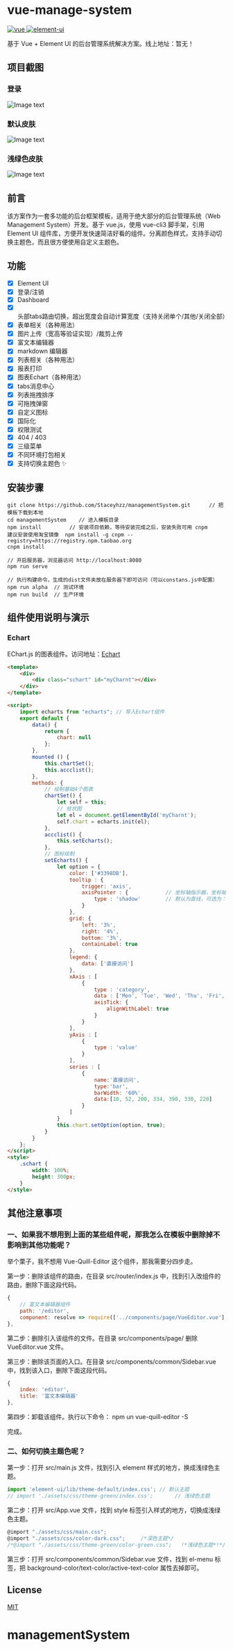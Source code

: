 # vue-manage-system

<a href="https://github.com/vuejs/vue">
    <img src="https://img.shields.io/badge/vue-2.6.10-brightgreen.svg" alt="vue">
  </a>
  <a href="https://github.com/ElemeFE/element">
    <img src="https://img.shields.io/badge/element--ui-2.8.2-brightgreen.svg" alt="element-ui">
  </a>

基于 Vue + Element UI 的后台管理系统解决方案。线上地址：暂无！
<!-- 基于 Vue + Element UI 的后台管理系统解决方案。[线上地址](https://lin-xin.gitee.io/example/work/) -->


## 项目截图

### 登录

![Image text](https://github.com/Ebenezerting/managementSystem-master/tree/master/screenshots/wms3.png)

### 默认皮肤

![Image text](https://github.com/Ebenezerting/managementSystem-master/tree/master/screenshots/wms1.png)

### 浅绿色皮肤

![Image text](https://github.com/Ebenezerting/managementSystem-master/tree/master/screenshots/wms2.png)


## 前言

该方案作为一套多功能的后台框架模板，适用于绝大部分的后台管理系统（Web Management System）开发。基于 vue.js，使用 vue-cli3 脚手架，引用 Element UI 组件库，方便开发快速简洁好看的组件。分离颜色样式，支持手动切换主题色，而且很方便使用自定义主题色。

## 功能

-   [x] Element UI
-   [x] 登录/注销
-   [x] Dashboard
-   [x] 头部tabs路由切换，超出宽度会自动计算宽度（支持关闭单个/其他/关闭全部）
-   [x] 表单相关（各种用法）
-   [x] 图片上传（宽高等验证实现）/裁剪上传
-   [x] 富文本编辑器
-   [x] markdown 编辑器
-   [x] 列表相关（各种用法）
-   [x] 报表打印
-   [x] 图表Echart（各种用法）
-   [x] tabs消息中心
-   [x] 列表拖拽排序
-   [x] 可拖拽弹窗
-   [x] 自定义图标
-   [x] 国际化
-   [x] 权限测试
-   [x] 404 / 403
-   [x] 三级菜单
-   [x] 不同环境打包相关
-   [x] 支持切换主题色 :sparkles:

## 安装步骤

```
git clone https://github.com/Staceyhzz/managementSystem.git      // 把模板下载到本地
cd managementSystem    // 进入模板目录
npm install         // 安装项目依赖，等待安装完成之后，安装失败可用 cnpm
建议安装使用淘宝镜像  npm install -g cnpm --registry=https://registry.npm.taobao.org
cnpm install

// 开启服务器，浏览器访问 http://localhost:8080
npm run serve

// 执行构建命令，生成的dist文件夹放在服务器下即可访问（可以constans.js中配置）
npm run alpha  // 测试环境
npm run build  // 生产环境
```

## 组件使用说明与演示

### Echart

EChart.js 的图表组件。访问地址：[Echart](https://www.echartsjs.com/zh/index.html)

<!-- <p><a href="https://www.npmjs.com/package/vue-schart"><img src="https://img.shields.io/npm/dm/vue-schart.svg" alt="Downloads"></a></p> -->

```html
<template>
    <div>
        <div class="schart" id="myCharnt"></div>
    </div>
</template>

<script>
    import echarts from "echarts"; // 导入Echart组件
    export default {
        data() {
            return {
                chart: null
            };
        },
        mounted () {
            this.chartSet();
            this.accclist();
        },
        methods: {
            // 绘制基础4个图表
            chartSet() {
                let self = this;
                // 柱状图
                let el = document.getElementById('myCharnt');
                self.chart = echarts.init(el);
            },
            accclist() {
                this.setEcharts();
            },
            // 图标绘制
            setEcharts() {
                let option = {
                    color: ['#3398DB'],
                    tooltip : {
                        trigger: 'axis',
                        axisPointer : {            // 坐标轴指示器，坐标轴触发有效
                            type : 'shadow'        // 默认为直线，可选为：'line' | 'shadow'
                        }
                    },
                    grid: {
                        left: '3%',
                        right: '4%',
                        bottom: '3%',
                        containLabel: true
                    },
                    legend: {
                        data: ['直接访问']
                    },
                    xAxis : [
                        {
                            type : 'category',
                            data : ['Mon', 'Tue', 'Wed', 'Thu', 'Fri', 'Sat', 'Sun'],
                            axisTick: {
                                alignWithLabel: true
                            }
                        }
                    ],
                    yAxis : [
                        {
                            type : 'value'
                        }
                    ],
                    series : [
                        {
                            name:'直接访问',
                            type:'bar',
                            barWidth: '60%',
                            data:[10, 52, 200, 334, 390, 330, 220]
                        }
                    ]
                }
                this.chart.setOption(option, true);
            }
        }
    };
</script>
<style>
    .schart {
        width: 100%;
        height: 300px;
    }
</style>
```

## 其他注意事项

### 一、如果我不想用到上面的某些组件呢，那我怎么在模板中删除掉不影响到其他功能呢？

举个栗子，我不想用 Vue-Quill-Editor 这个组件，那我需要分四步走。

第一步：删除该组件的路由，在目录 src/router/index.js 中，找到引入改组件的路由，删除下面这段代码。

```JavaScript
{
    // 富文本编辑器组件
    path: '/editor',
    component: resolve => require(['../components/page/VueEditor.vue'], resolve)
},
```

第二步：删除引入该组件的文件。在目录 src/components/page/ 删除 VueEditor.vue 文件。

第三步：删除该页面的入口。在目录 src/components/common/Sidebar.vue 中，找到该入口，删除下面这段代码。

```js
{
	index: 'editor',
	title: '富文本编辑器'
},
```

第四步：卸载该组件。执行以下命令：
npm un vue-quill-editor -S

完成。

### 二、如何切换主题色呢？

第一步：打开 src/main.js 文件，找到引入 element 样式的地方，换成浅绿色主题。

```javascript
import 'element-ui/lib/theme-default/index.css'; // 默认主题
// import './assets/css/theme-green/index.css';       // 浅绿色主题
```

第二步：打开 src/App.vue 文件，找到 style 标签引入样式的地方，切换成浅绿色主题。

```javascript
@import "./assets/css/main.css";
@import "./assets/css/color-dark.css";     /*深色主题*/
/*@import "./assets/css/theme-green/color-green.css";   !*浅绿色主题*!*/
```

第三步：打开 src/components/common/Sidebar.vue 文件，找到 el-menu 标签，把 background-color/text-color/active-text-color 属性去掉即可。

## License

[MIT](https://github.com/Staceyhzz/managementSystem/issues)
# managementSystem

